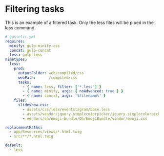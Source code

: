 # Filtering tasks
This is an example of a filtered task. Only the less files will be piped in the less command.

```yml
# gassetic.yml
requires:
  minify: gulp-minify-css
  concat: gulp-concat
  less: gulp-less
mimetypes:
  less:
    prod:
      outputFolder: web/compiled/css
      webPath:      /compiled/css
      tasks:
        - { name: less, filter: ['*.less'] }
        - { name: minify, args: { noAdvanced: true } }
        - { name: concat, args: '%filename%' }
    files:
      slideshow.css:
        - assets/css/less/eventstagram/base.less
        - assets/vendor/jquery-simplecolorpicker/jquery.simplecolorpicker.css
        - vendors/oh/emoji-bundle/Oh/EmojiBundle/vendor/emoji.css

replacementPaths:
  - app/Resources/views/*.html.twig
  - src/**/*.html.twig

default:
  - less


```
